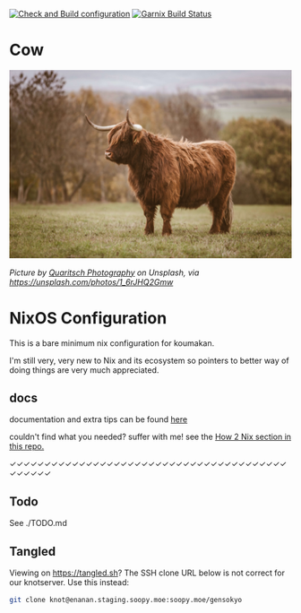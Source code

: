 [![Check and Build configuration](https://github.com/soopyc/nix-on-koumakan/actions/workflows/build.yaml/badge.svg?branch=main)](https://github.com/soopyc/nix-on-koumakan/actions/workflows/build.yaml)
[![Garnix Build Status](https://img.shields.io/endpoint.svg?url=https%3A%2F%2Fgarnix.io%2Fapi%2Fbadges%2Fsoopyc%2Fnix-on-koumakan)](https://garnix.io)

# Cow
![a yak on some grass](docs/src/images/quaritsch-photography-1_6rJHQ2Gmw-unsplash.jpg)

*Picture by [Quaritsch Photography](https://unsplash.com/@quaritsch) on Unsplash, via https://unsplash.com/photos/1_6rJHQ2Gmw*

# NixOS Configuration
This is a bare minimum nix configuration for koumakan.

I'm still very, very new to Nix and its ecosystem so pointers to better
way of doing things are very much appreciated.

## docs
documentation and extra tips can be found [here](docs/)

couldn't find what you needed? suffer with me! see the
[How 2 Nix section in this repo.](https://github.com/hlissner/dotfiles#frequently-asked-questions)

✓✓✓✓✓✓✓✓✓✓✓✓✓✓✓✓✓✓✓✓✓✓✓✓✓✓✓✓✓✓✓✓✓✓✓✓✓✓✓✓✓✓✓✓✓✓

## Todo
See ./TODO.md

## Tangled

Viewing on <https://tangled.sh>? The SSH clone URL below is not correct for our knotserver. Use this instead:

```sh
git clone knot@enanan.staging.soopy.moe:soopy.moe/gensokyo
```
